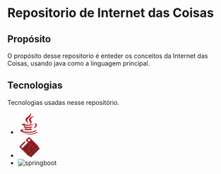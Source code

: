 # Repositorio de Internet das Coisas

## Propósito

O propósito desse repositorio é enteder os conceitos da Internet das Coisas, usando java como a linguagem principal.

## Tecnologias

Tecnologias usadas nesse repositório.

- ![java](img/icons8-java-50.png)
- ![git](img/icons8-git-50.png)
- ![springboot]()
